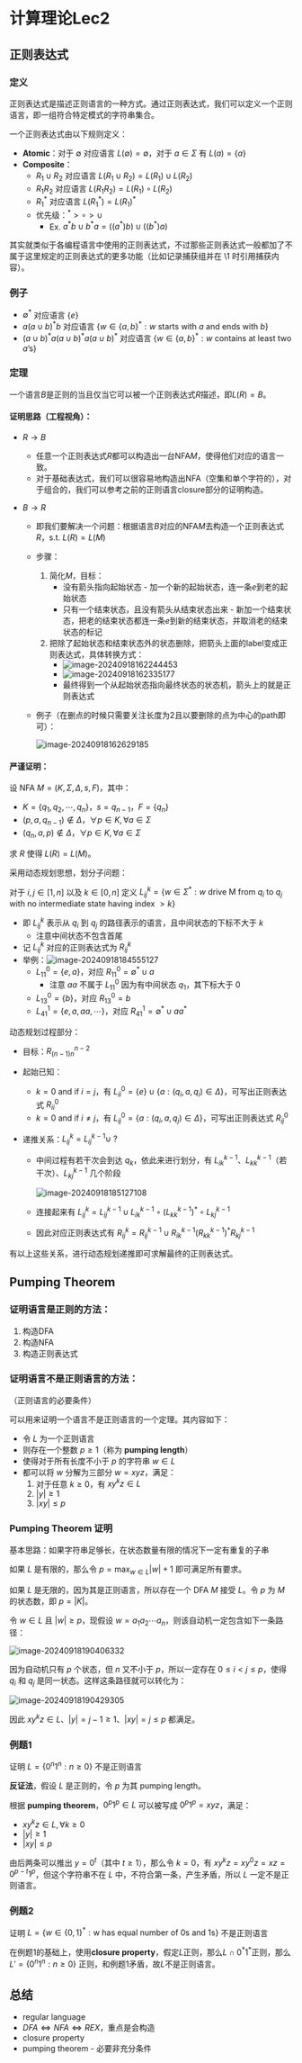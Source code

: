 # 计算理论Lec2

## 正则表达式

### 定义

正则表达式是描述正则语言的一种方式。通过正则表达式，我们可以定义一个正则语言，即一组符合特定模式的字符串集合。

一个正则表达式由以下规则定义：

- **Atomic**：对于 $\emptyset$ 对应语言 $L(\emptyset)=\emptyset$，对于 $a\in\Sigma$ 有 $L(a)=\{a\}$
- **Composite**：
    - $R_1\cup R_2$ 对应语言 $L(R_1\cup R_2) = L(R_1)\cup L(R_2)$
    - $R_1R_2$ 对应语言 $L(R_1R_2) = L(R_1)\circ L(R_2)$
    - $R_1^*$ 对应语言 $L(R_1^*) = L(R_1)^*$
    - 优先级：$^* > \circ > \cup$
        - Ex. $a^*b\cup b^*a=\big((a^*)b\big)\cup\big((b^*)a\big)$

其实就类似于各编程语言中使用的正则表达式，不过那些正则表达式一般都加了不属于这里规定的正则表达式的更多功能（比如记录捕获组并在 \1 时引用捕获内容）。

### 例子

 - $\emptyset^*$ 对应语言 $\{e\}$
 - $a(a\cup b)^*b$ 对应语言 $\{w\in\{a, b\}^*: w\text{ starts with }a\text{ and ends with }b\}$
 - $(a\cup b)^*a(a\cup b)^*a(a\cup b)^*$ 对应语言 $\{w\in\{a, b\}^*: w\text{ contains at least two }a\text{'s}\}$

### 定理

一个语言$B$是正则的当且仅当它可以被一个正则表达式$R$描述，即$L(R) = B$。

#### 证明思路（工程视角）：

- $R\to B$
    - 任意一个正则表达式$R$都可以构造出一台NFA$M$，使得他们对应的语言一致。
    - 对于基础表达式，我们可以很容易地构造出NFA（空集和单个字符的），对于组合的，我们可以参考之前的正则语言closure部分的证明构造。

- $B\to R$

    - 即我们要解决一个问题：根据语言$B$对应的NFA$M$去构造一个正则表达式$R$，s.t. $L(R) = L(M)$

    - 步骤：

        1. 简化$M$，目标：
             - 没有箭头指向起始状态 - 加一个新的起始状态，连一条$e$到老的起始状态
             - 只有一个结束状态，且没有箭头从结束状态出来 - 新加一个结束状态，把老的结束状态都连一条$e$到新的结束状态，并取消老的结束状态的标记
        2. 把除了起始状态和结束状态外的状态删除，把箭头上面的label变成正则表达式，具体转换方式：
             - ![image-20240918162244453](./markdown-img/Lec2.assets/image-20240918162244453.png)
             - ![image-20240918162335177](./markdown-img/Lec2.assets/image-20240918162335177.png)
             - 最终得到一个从起始状态指向最终状态的状态机，箭头上的就是正则表达式

    - 例子（在删点的时候只需要关注长度为2且以要删除的点为中心的path即可）：

      ![image-20240918162629185](./markdown-img/Lec2.assets/image-20240918162629185.png)

#### 严谨证明：

设 NFA $M=(K, \Sigma, \Delta, s, F)$，其中：

- $K = \{q_1, q_2, \cdots, q_n\}$，$s = q_{n-1}$，$F = \{q_n\}$
- $(p, a, q_{n-1})\notin\Delta$，$\forall p\in K, \forall a\in\Sigma$
- $(q_n, a, p)\notin\Delta$，$\forall p\in K, \forall a\in\Sigma$

求 $R$ 使得 $L(R) = L(M)$。

采用动态规划思想，划分子问题：

对于 $i, j\in[1, n]$ 以及 $k\in[0, n]$ 定义 $L_{ij}^k=\{w\in\Sigma^*: w\text{ drive M from }q_i\text{ to }q_j\text{ with no intermediate state having index }>k\}$

- 即 $L_{ij}^k$ 表示从 $q_i$ 到 $q_j$ 的路径表示的语言，且中间状态的下标不大于 $k$
    - 注意中间状态不包含首尾
- 记 $L_{ij}^k$ 对应的正则表达式为 $R_{ij}^k$
- 举例：![image-20240918184555127](./markdown-img/Lec2.assets/image-20240918184555127.png)
    - $L_{11}^0 = \{e, a\}$，对应 $R_{11}^0 = \emptyset^*\cup a$
        - 注意 $aa$ 不属于 $L_{11}^0$ 因为有中间状态 $q_1$，其下标大于 0
    - $L_{13}^0 = \{b\}$，对应 $R_{13}^0 = b$
    - $L_{41}^1 = \{e, a, aa, \cdots\}$，对应 $R_{41}^1 = \emptyset^*\cup aa^*$

动态规划过程部分：

- 目标：$R_{(n-1)n}^{n-2}$

- 起始已知：
    - $k=0\text{ and if }i=j$，有 $L_{ii}^0 = \{e\}\cup\{a: (q_i, a, q_i)\in\Delta\}$，可写出正则表达式 $R_{ii}^0$
    - $k=0\text{ and if }i\neq j$，有 $L_{ij}^0 = \{a: (q_i, a, q_j)\in\Delta\}$，可写出正则表达式 $R_{ij}^0$
    
- 递推关系：$L_{ij}^k = L_{ij}^{k-1}\cup\ ?$
    - 中间过程有若干次会到达 $q_k$，依此来进行划分，有 $L_{ik}^{k-1}$、$L_{kk}^{k-1}$（若干次）、$L_{kj}^{k-1}$ 几个阶段
    
      ![image-20240918185127108](./markdown-img/Lec2.assets/image-20240918185127108.png)
    
    - 连接起来有 $L_{ij}^k = L_{ij}^{k-1}\cup L_{ik}^{k-1}\circ\big(L_{kk}^{k-1}\big)^*\circ L_{kj}^{k-1}$
    
    - 因此对应正则表达式有 $R_{ij}^k = R_{ij}^{k-1}\cup R_{ik}^{k-1}\big(R_{kk}^{k-1}\big)^*R_{kj}^{k-1}$

有以上这些关系，进行动态规划递推即可求解最终的正则表达式。

## Pumping Theorem

### 证明语言是正则的方法：

1. 构造DFA
2. 构造NFA
3. 构造正则表达式

### 证明语言不是正则语言的方法：

（正则语言的必要条件）

可以用来证明一个语言不是正则语言的一个定理。其内容如下：

- 令 $L$ 为一个正则语言
- 则存在一个整数 $p\geq 1$（称为 **pumping length**）
- 使得对于所有长度不小于 $p$ 的字符串 $w\in L$
- 都可以将 $w$ 分解为三部分 $w=xyz$，满足：
    1. 对于任意 $k\geq 0$，有 $xy^kz\in L$
    2. $|y|\geq 1$
    3. $|xy|\leq p$

### Pumping Theorem 证明

基本思路：如果字符串足够长，在状态数量有限的情况下一定有重复的子串

如果 $L$ 是有限的，那么令 $p=\displaystyle\max_{w\in L}|w|+1$ 即可满足所有要求。

如果 $L$ 是无限的，因为其是正则语言，所以存在一个 DFA $M$ 接受 $L$。令 $p$ 为 $M$ 的状态数，即 $p=|K|$。

令 $w\in L$ 且 $|w|\geq p$，现假设 $w=a_1a_2\cdots a_n$，则该自动机一定包含如下一条路径：

![image-20240918190406332](./markdown-img/Lec2.assets/image-20240918190406332.png)

因为自动机只有 $p$ 个状态，但 $n$ 又不小于 $p$，所以一定存在 $0\leq i < j\leq p$，使得 $q_i$ 和 $q_j$ 是同一状态。这样这条路径就可以转化为：

![image-20240918190429305](./markdown-img/Lec2.assets/image-20240918190429305.png)

因此 $xy^kz\in L$、$|y|=j-1\geq 1$、$|xy|=j\leq p$ 都满足。

### 例题1

证明 $L = \{0^n1^n:n\geq 0\}$ 不是正则语言

**反证法**，假设 $L$ 是正则的，令 $p$ 为其 pumping length。

根据 **pumping theorem**，$0^p1^p\in L$ 可以被写成 $0^p1^p=xyz$，满足：

- $xy^kz\in L, \forall k\geq 0$
- $|y|\geq 1$
- $|xy|\leq p$

由后两条可以推出 $y=0^t$（其中 $t\geq 1$），那么令 $k=0$，有 $xy^kz=xy^0z=xz=0^{p-t}1^p$，但这个字符串不在 $L$ 中，不符合第一条，产生矛盾，所以 $L$ 一定不是正则语言。

### 例题2

证明
$L = \{w\in \{0,1\}^*: \text{w has equal number of 0s and 1s}\}$
不是正则语言

在例题1的基础上，使用**closure property**，假定$L$正则，那么$L \cap 0^*1^*$正则，那么 $L' = \{0^n1^n:n\geq 0\}$ 正则，和例题1矛盾，故$L$不是正则语言。

## 总结

- regular language
- $DFA \Leftrightarrow NFA \Leftrightarrow REX$，重点是会构造
- closure property
- pumping theorem - 必要非充分条件